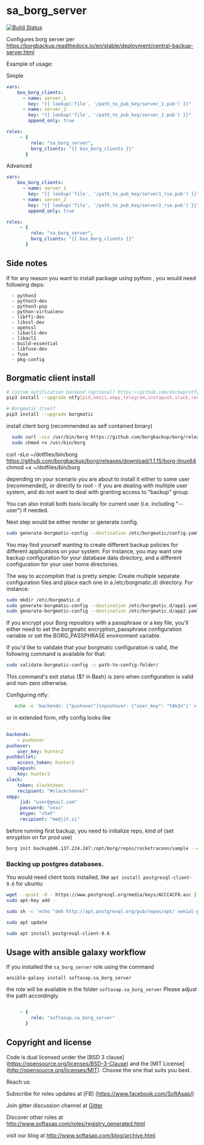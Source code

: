 sa_borg_server
==============

[![Build Status](https://travis-ci.com/softasap/sa_borg_server.svg?branch=master)](https://travis-ci.com/softasap/sa_borg_server)

Configures borg server per https://borgbackup.readthedocs.io/en/stable/deployment/central-backup-server.html

Example of usage:

Simple

```YAML
vars:
    box_borg_clients:
      - name: server_1
        key: "{{ lookup('file', '/path_to_pub_key/server_1.pub') }}"
      - name: server_2
        key: "{{ lookup('file', '/path_to_pub_key/server_2.pub') }}"
        append_only: true

roles:
     - {
         role: "sa_borg_server",
         borg_clients: "{{ box_borg_clients }}"
       }
```

Advanced

```YAML
vars:
    box_borg_clients:
      - name: server_1
        key: "{{ lookup('file', '/path_to_pub_key/server1_rsa.pub') }}"
      - name: server_2
        key: "{{ lookup('file', '/path_to_pub_key/server2_rsa.pub') }}"
        append_only: true

roles:
     - {
         role: "sa_borg_server",
         borg_clients: "{{ box_borg_clients }}"
       }
```

Side notes
----------

If for any reason you want to install package using python , you would need following deps:

```
  - python3
  - python3-dev
  - python3-pip
  - python-virtualenv
  - libffi-dev
  - libssl-dev
  - openssl
  - libacl1-dev
  - libacl1
  - build-essential
  - libfuse-dev
  - fuse
  - pkg-config
```

Borgmatic client install
------------------------

```sh
# Custom notification backend (optional) https://github.com/dschep/ntfy
pip3 install --upgrade ntfy[pid,emoji,xmpp,telegram,instapush,slack,rocketchat]

# Borgmatic itself
pip3 install --upgrade borgmatic
```

install client borg (recommended as self contained binary)

```sh
  sudo curl -sLo /usr/bin/borg https://github.com/borgbackup/borg/releases/download/1.1.15/borg-linux64
  sudo chmod +x /usr/bin/borg

```

curl -sLo ~/dotfiles/bin/borg https://github.com/borgbackup/borg/releases/download/1.1.15/borg-linux64
chmod +x ~/dotfiles/bin/borg

depending on your scenario you are about to install it either to some user (recommended),
or directly to root - if you are dealing with multiple user system, and do not want to deal
with granting access to "backup" group.

You can also install both tools locally for current user (i.e. including "--user") if needed.

Next step would be either render or generate config.

```sh
sudo generate-borgmatic-config --destination /etc/borgmatic/config.yaml
```

You may find yourself wanting to create different backup policies for different
applications on your system. For instance, you may want one backup configuration
for your database data directory, and a different configuration for your user
home directories.

The way to accomplish that is pretty simple: Create multiple separate configuration
files and place each one in a /etc/borgmatic.d/ directory. For instance:

```sh
sudo mkdir /etc/borgmatic.d
sudo generate-borgmatic-config --destination /etc/borgmatic.d/app1.yaml
sudo generate-borgmatic-config --destination /etc/borgmatic.d/app2.yaml
```

If you encrypt your Borg repository with a passphrase or a key file, you'll either
need to set the borgmatic encryption_passphrase configuration variable or set
the BORG_PASSPHRASE environment variable.

If you'd like to validate that your borgmatic configuration is valid, the
following command is available for that:

```sh
sudo validate-borgmatic-config -c path-to-config-folder/
```
This command's exit status ($? in Bash) is zero when configuration is valid and
non-zero otherwise.

Configuring ntfy:

```sh
   echo -e 'backends: ["pushover"]\npushover: {"user_key": "t0k3n"}' > ~/.ntfy.yml
```

or in extended form, ntfy config looks like

```yaml
---
backends:
    - pushover
pushover:
    user_key: hunter2
pushbullet:
    access_token: hunter2
simplepush:
    key: hunter2
slack:
    token: slacktoken
    recipient: "#slackchannel"
xmpp:
     jid: "user@gmail.com"
     password: "xxxx"
     mtype: "chat"
     recipient: "me@jit.si"
```

before running first backup, you need to initialize repo, kind of
(set enryption on for prod use)
```sh
borg init backup@46.137.224.247:/opt/borg/repos/rocketracoon/sample --encryption none
```

### Backing up postgres databases.

You would need client tools installed, like
`apt install postgresql-client-9.6` for ubuntu:

```sh
wget --quiet -O - https://www.postgresql.org/media/keys/ACCC4CF8.asc | \
sudo apt-key add -

sudo sh -c 'echo "deb http://apt.postgresql.org/pub/repos/apt/ xenial-pgdg main" >> /etc/apt/sources.list.d/postgresql.list'

sudo apt update

sudo apt install postgresql-client-9.6
```

Usage with ansible galaxy workflow
----------------------------------

If you installed the `sa_borg_server` role using the command


`
   ansible-galaxy install softasap.sa_borg_server
`

the role will be available in the folder `softasap.sa_borg_server`
Please adjust the path accordingly.

```YAML

     - {
         role: "softasap.sa_borg_server"
       }

```




Copyright and license
---------------------

Code is dual licensed under the [BSD 3 clause] (https://opensource.org/licenses/BSD-3-Clause) and the [MIT License] (http://opensource.org/licenses/MIT). Choose the one that suits you best.

Reach us:

Subscribe for roles updates at [FB] (https://www.facebook.com/SoftAsap/)

Join gitter discussion channel at [Gitter](https://gitter.im/softasap)

Discover other roles at  http://www.softasap.com/roles/registry_generated.html

visit our blog at http://www.softasap.com/blog/archive.html
